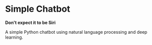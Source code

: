 # Simple Chatbot 
**Don't expect it to be Siri**

A simple Python chatbot using natural language processing and deep learning.

